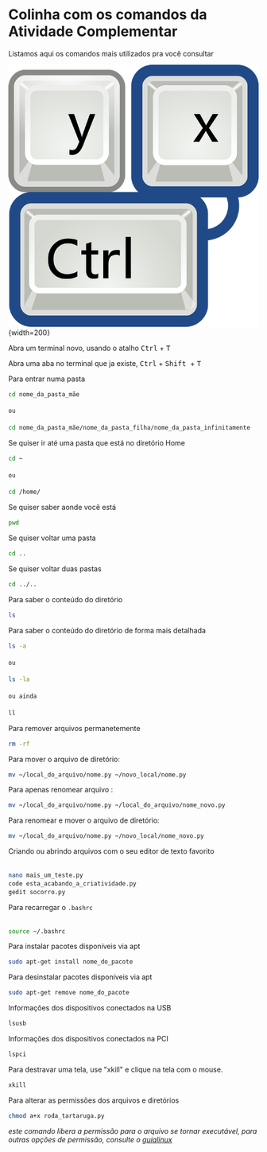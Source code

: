 # Colinha com os comandos da Atividade Complementar

Listamos aqui os comandos mais utilizados pra você consultar 


![referencia](img/atalhos.png){width=200}




Abra um terminal novo, usando o atalho <kbd>Ctrl</kbd> + <kbd>T</kbd>



Abra uma aba no terminal que ja existe, <kbd>Ctrl</kbd> + <kbd>Shift </kbd> + <kbd>T</kbd>


Para entrar numa pasta

```bash
cd nome_da_pasta_mãe

ou

cd nome_da_pasta_mãe/nome_da_pasta_filha/nome_da_pasta_infinitamente

```

Se quiser ir até uma pasta que está no diretório Home


```bash
cd ~

ou

cd /home/

```

Se quiser saber aonde você está

```bash
pwd

```

Se quiser voltar uma pasta

```bash
cd ..

```

Se quiser voltar duas pastas

```bash
cd ../..

```

Para saber o conteúdo do diretório


```bash
ls

```

Para saber o conteúdo do diretório de forma mais detalhada


```bash
ls -a

ou

ls -la

ou ainda

ll

```

Para remover arquivos permanetemente

```bash
rm -rf

```


Para mover o arquivo de diretório:


```bash
mv ~/local_do_arquivo/nome.py ~/novo_local/nome.py

```


Para apenas renomear arquivo :


```bash
mv ~/local_do_arquivo/nome.py ~/local_do_arquivo/nome_novo.py

```

Para renomear e mover o arquivo de diretório:


```bash
mv ~/local_do_arquivo/nome.py ~/novo_local/nome_novo.py

```

Criando ou abrindo arquivos com o seu editor de texto favorito

```bash

nano mais_um_teste.py
code esta_acabando_a_criatividade.py
gedit socorro.py


```

Para recarregar o  `.bashrc `

```bash

source ~/.bashrc

```

Para instalar pacotes disponíveis via apt


```bash
sudo apt-get install nome_do_pacote

```


Para desinstalar pacotes disponíveis via apt

```bash
sudo apt-get remove nome_do_pacote

```

Informações dos dispositivos conectados na USB 

```bash
lsusb

```
Informações dos dispositivos conectados na PCI

```bash
lspci

```

Para destravar uma tela, use "xkill" e clique na tela com o mouse.


```bash
xkill

```

Para alterar as permissões dos arquivos e diretórios


```bash
chmod a+x roda_tartaruga.py

```
*este comando libera a permissão para o arquivo se tornar executável, para outras opções de permissão, consulte o [guialinux](https://guialinux.uniriotec.br/chmod/)*
